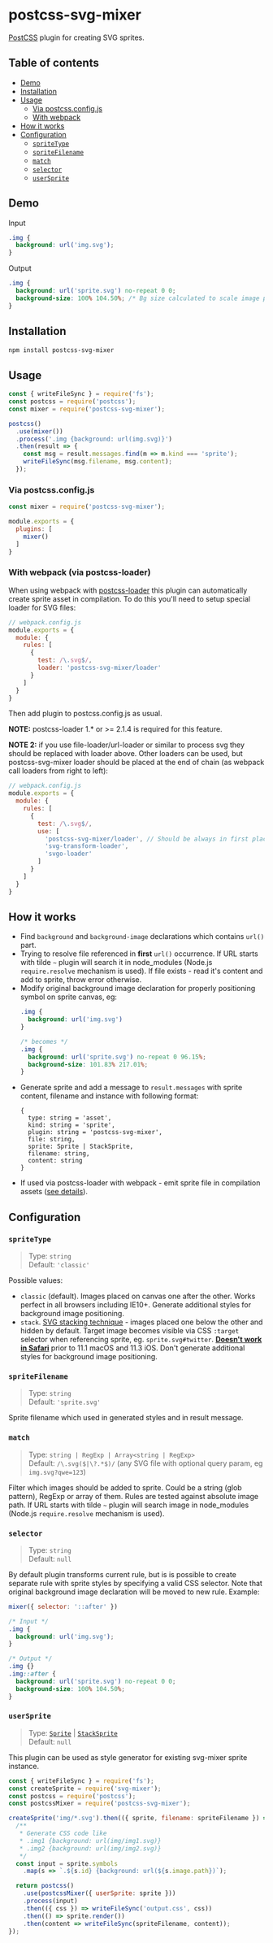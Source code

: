 # postcss-svg-mixer

[PostCSS](https://github.com/postcss/postcss) plugin for creating SVG sprites.

## Table of contents

- [Demo](#demo)
- [Installation](#installation)
- [Usage](#usage)
  - [Via postcss.config.js](#via-postcss.config.js)
  - [With webpack](#using-with-webpack)
- [How it works](#how-it-works)
- [Configuration](#configuration)
  - [`spriteType`](#spriteType)
  - [`spriteFilename`](#spriteFilename)
  - [`match`](#match)
  - [`selector`](#selector)
  - [`userSprite`](#userSprite)

## Demo

Input
```css
.img {
  background: url('img.svg');
}
```

Output
```css
.img {
  background: url('sprite.svg') no-repeat 0 0;
  background-size: 100% 104.50%; /* Bg size calculated to scale image proportionally */
}
```

## Installation

```sh
npm install postcss-svg-mixer
```

## Usage

```js
const { writeFileSync } = require('fs');
const postcss = require('postcss');
const mixer = require('postcss-svg-mixer');

postcss()
  .use(mixer())
  .process('.img {background: url(img.svg)}')
  .then(result => {
    const msg = result.messages.find(m => m.kind === 'sprite');
    writeFileSync(msg.filename, msg.content);
  });
```

### Via postcss.config.js

```js
const mixer = require('postcss-svg-mixer');

module.exports = {
  plugins: [
    mixer()
  ]
}
```

<a id="using-with-webpack"></a>
### With webpack (via postcss-loader)

When using webpack with [postcss-loader](https://github.com/postcss/postcss-loader)
this plugin can automatically create sprite asset in compilation. To do this 
you'll need to setup special loader for SVG files:

```js
// webpack.config.js
module.exports = {
  module: {
    rules: [
      {
        test: /\.svg$/,
        loader: 'postcss-svg-mixer/loader'
      }
    ]
  }
}
```

Then add plugin to postcss.config.js as usual.

**NOTE:** postcss-loader 1.\* or >= 2.1.4 is required for this feature.

**NOTE 2:** if you use file-loader/url-loader or similar to process svg they 
should be replaced with loader above. Other loaders can be used, but postcss-svg-mixer 
loader should be placed at the end of chain (as webpack call loaders from right to left):

```js
// webpack.config.js
module.exports = {
  module: {
    rules: [
      {
        test: /\.svg$/,
        use: [
          'postcss-svg-mixer/loader', // Should be always in first place
          'svg-transform-loader',
          'svgo-loader'
        ]
      }
    ]
  }
}
```

## How it works

- Find `background` and `background-image` declarations which contains `url()` part.
- Trying to resolve file referenced in **first** `url()` occurrence. If URL starts 
  with tilde `~` plugin will search it in node_modules (Node.js `require.resolve` mechanism is used).
  If file exists - read it's content and add to sprite, throw error otherwise.
- Modify original background image declaration for properly positioning symbol on sprite canvas, eg:
  ```css
  .img {
    background: url('img.svg')
  }

  /* becomes */
  .img {
    background: url('sprite.svg') no-repeat 0 96.15%;
    background-size: 101.83% 217.01%;
  }
  ```
- Generate sprite and add a message to `result.messages` with sprite content, 
  filename and instance with following format:
  ```
  {
    type: string = 'asset',
    kind: string = 'sprite',
    plugin: string = 'postcss-svg-mixer',
    file: string,
    sprite: Sprite | StackSprite,
    filename: string,
    content: string
  }
  ```
- If used via postcss-loader with webpack - emit sprite file in compilation 
  assets ([see details](#using-with-webpack)).

## Configuration

### `spriteType`

> Type: `string`<br>
> Default: `'classic'`

Possible values:
- `classic` (default). Images placed on canvas one after the other. Works perfect 
   in all browsers including IE10+. Generate additional styles for background image positioning.
- `stack`. [SVG stacking technique](https://css-tricks.com/svg-fragment-identifiers-work/#article-header-id-4) - 
   images placed one below the other and hidden by default. Target image becomes 
   visible via CSS `:target` selector when referencing sprite, eg. `sprite.svg#twitter`.
   **[Doesn't work in Safari](https://caniuse.com/#search=svg%20fragment)** prior to 
   11.1 macOS and 11.3 iOS. Don't generate additional styles for background image positioning.

### `spriteFilename`

> Type: `string`<br>
> Default: `'sprite.svg'`

Sprite filename which used in generated styles and in result message. 

### `match`

> Type: `string | RegExp | Array<string | RegExp>`<br>
> Default: `/\.svg($|\?.*$)/` (any SVG file with optional query param, eg `img.svg?qwe=123`)

Filter which images should be added to sprite. Could be a string (glob pattern), 
RegExp or array of them. Rules are tested against absolute image path. If URL 
starts with tilde `~` plugin will search image in node_modules (Node.js 
`require.resolve` mechanism is used).

### `selector`

> Type: `string`<br>
> Default: `null`

By default plugin transforms current rule, but is is possible to create 
separate rule with sprite styles by specifying a valid CSS selector. Note that 
original background image declaration will be moved to new rule. Example:

```js
mixer({ selector: '::after' })
```

```css
/* Input */
.img {
  background: url('img.svg');
}

/* Output */
.img {}
.img::after {
  background: url('sprite.svg') no-repeat 0 0;
  background-size: 100% 104.50%;
}
```

### `userSprite`

> Type: [`Sprite`](https://github.com/kisenka/svg-mixer/blob/master/packages/svg-mixer/lib/sprite.js) |
[`StackSprite`](https://github.com/kisenka/svg-mixer/blob/master/packages/svg-mixer/lib/stack-sprite.js)<br>
> Default: `null`

This plugin can be used as style generator for existing svg-mixer sprite instance.

```js
const { writeFileSync } = require('fs');
const createSprite = require('svg-mixer');
const postcss = require('postcss');
const postcssMixer = require('postcss-svg-mixer');

createSprite('img/*.svg').then(({ sprite, filename: spriteFilename }) => {
  /**
   * Generate CSS code like
   * .img1 {background: url(img/img1.svg)}
   * .img2 {background: url(img/img2.svg)}
   */
  const input = sprite.symbols
    .map(s => `.${s.id} {background: url(${s.image.path})`);

  return postcss()
    .use(postcssMixer({ userSprite: sprite }))
    .process(input)
    .then(({ css }) => writeFileSync('output.css', css))
    .then(() => sprite.render())
    .then(content => writeFileSync(spriteFilename, content));
});
``` 
